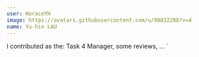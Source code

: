 ```yaml
---
user: HoraceYH
image: https://avatars.githubusercontent.com/u/98832288?v=4
name: Yu-hin LAU
---
```

I contributed as the: Task 4 Manager, some reviews, ... `

<!-- 
Note: Please put down your own information, and register your real contribution
-->

